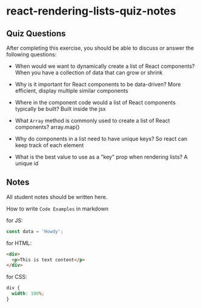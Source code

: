 # react-rendering-lists-quiz-notes

## Quiz Questions

After completing this exercise, you should be able to discuss or answer the following questions:

- When would we want to dynamically create a list of React components?
  When you have a collection of data that can grow or shrink

- Why is it important for React components to be data-driven?
  More efficient, display multiple similar components

- Where in the component code would a list of React components typically be built?
  Built inside the jsx

- What `Array` method is commonly used to create a list of React components?
  array.map()

- Why do components in a list need to have unique keys?
  So react can keep track of each element

- What is the best value to use as a "key" prop when rendering lists?
  A unique id

## Notes

All student notes should be written here.

How to write `Code Examples` in markdown

for JS:

```javascript
const data = 'Howdy';
```

for HTML:

```html
<div>
  <p>This is text content</p>
</div>
```

for CSS:

```css
div {
  width: 100%;
}
```
